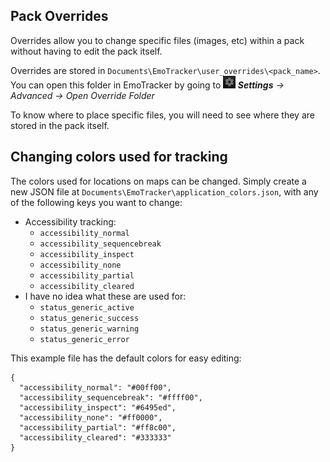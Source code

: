 

## Pack Overrides

Overrides allow you to change specific files (images, etc) within a pack without having to edit the pack itself.

Overrides are stored in `Documents\EmoTracker\user_overrides\<pack_name>`. You can open this folder in EmoTracker by going to ***![Settings](images/settings.png) Settings** &rarr; Advanced &rarr; Open Override Folder*

To know where to place specific files, you will need to see where they are stored in the pack itself.




## Changing colors used for tracking

The colors used for locations on maps can be changed. Simply create a new JSON file at `Documents\EmoTracker\application_colors.json`, with any of the following keys you want to change:

<ul>
	<li>Accessibility tracking:
		<ul>
			<li><div class="accessibility-dot accessibility-normal"></div> <code>accessibility_normal</code></li>
			<li><div class="accessibility-dot accessibility-sequencebreak"></div> <code>accessibility_sequencebreak</code></li>
			<li><div class="accessibility-dot accessibility-inspect"></div> <code>accessibility_inspect</code></li>
			<li><div class="accessibility-dot accessibility-none"></div> <code>accessibility_none</code></li>
			<li><div class="accessibility-dot accessibility-partial"></div> <code>accessibility_partial</code></li>
			<li><div class="accessibility-dot accessibility-cleared"></div> <code>accessibility_cleared</code></li>
		</ul>
	</li>
	<li>I have no idea what these are used for:
		<ul>
			<li><div class="accessibility-dot status-generic-active"></div> <code>status_generic_active</code></li>
			<li><div class="accessibility-dot status-generic-success"></div> <code>status_generic_success</code></li>
			<li><div class="accessibility-dot status-generic-warning"></div> <code>status_generic_warning</code></li>
			<li><div class="accessibility-dot status-generic-error"></div> <code>status_generic_error</code></li>
		</ul>
	</li>
</ul>

This example file has the default colors for easy editing:
```
{
  "accessibility_normal": "#00ff00",
  "accessibility_sequencebreak": "#ffff00",
  "accessibility_inspect": "#6495ed",
  "accessibility_none": "#ff0000",
  "accessibility_partial": "#ff8c00",
  "accessibility_cleared": "#333333"
}
```

